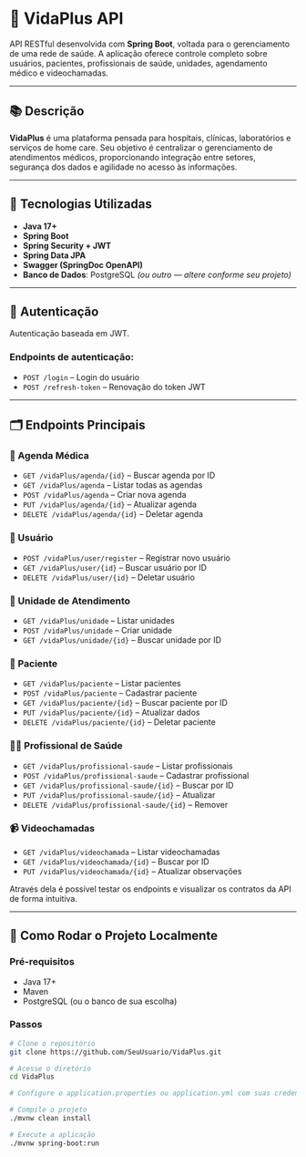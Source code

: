 # 🏥 VidaPlus API

API RESTful desenvolvida com **Spring Boot**, voltada para o gerenciamento de uma rede de saúde. A aplicação oferece controle completo sobre usuários, pacientes, profissionais de saúde, unidades, agendamento médico e videochamadas.

---

## 📚 Descrição

**VidaPlus** é uma plataforma pensada para hospitais, clínicas, laboratórios e serviços de home care. Seu objetivo é centralizar o gerenciamento de atendimentos médicos, proporcionando integração entre setores, segurança dos dados e agilidade no acesso às informações.

---

## 🚀 Tecnologias Utilizadas

- **Java 17+**
- **Spring Boot**
- **Spring Security + JWT**
- **Spring Data JPA**
- **Swagger (SpringDoc OpenAPI)**
- **Banco de Dados**: PostgreSQL *(ou outro — altere conforme seu projeto)*

---

## 🔐 Autenticação

Autenticação baseada em JWT.

### Endpoints de autenticação:
- `POST /login` – Login do usuário  
- `POST /refresh-token` – Renovação do token JWT

---

## 🗂️ Endpoints Principais

### 📅 Agenda Médica
- `GET /vidaPlus/agenda/{id}` – Buscar agenda por ID  
- `GET /vidaPlus/agenda` – Listar todas as agendas  
- `POST /vidaPlus/agenda` – Criar nova agenda  
- `PUT /vidaPlus/agenda/{id}` – Atualizar agenda  
- `DELETE /vidaPlus/agenda/{id}` – Deletar agenda  

### 👤 Usuário
- `POST /vidaPlus/user/register` – Registrar novo usuário  
- `GET /vidaPlus/user/{id}` – Buscar usuário por ID  
- `DELETE /vidaPlus/user/{id}` – Deletar usuário  

### 🏥 Unidade de Atendimento
- `GET /vidaPlus/unidade` – Listar unidades  
- `POST /vidaPlus/unidade` – Criar unidade  
- `GET /vidaPlus/unidade/{id}` – Buscar unidade por ID  

### 🧍 Paciente
- `GET /vidaPlus/paciente` – Listar pacientes  
- `POST /vidaPlus/paciente` – Cadastrar paciente  
- `GET /vidaPlus/paciente/{id}` – Buscar paciente por ID  
- `PUT /vidaPlus/paciente/{id}` – Atualizar dados  
- `DELETE /vidaPlus/paciente/{id}` – Deletar paciente  

### 🧑‍⚕️ Profissional de Saúde
- `GET /vidaPlus/profissional-saude` – Listar profissionais  
- `POST /vidaPlus/profissional-saude` – Cadastrar profissional  
- `GET /vidaPlus/profissional-saude/{id}` – Buscar por ID  
- `PUT /vidaPlus/profissional-saude/{id}` – Atualizar  
- `DELETE /vidaPlus/profissional-saude/{id}` – Remover  

### 📹 Videochamadas
- `GET /vidaPlus/videochamada` – Listar videochamadas  
- `GET /vidaPlus/videochamada/{id}` – Buscar por ID  
- `PUT /vidaPlus/videochamada/{id}` – Atualizar observações  


Através dela é possível testar os endpoints e visualizar os contratos da API de forma intuitiva.

---

## 🧰 Como Rodar o Projeto Localmente

### Pré-requisitos

- Java 17+  
- Maven  
- PostgreSQL (ou o banco de sua escolha)  

### Passos

```bash
# Clone o repositório
git clone https://github.com/SeuUsuario/VidaPlus.git

# Acesse o diretório
cd VidaPlus

# Configure o application.properties ou application.yml com suas credenciais de banco

# Compile o projeto
./mvnw clean install

# Execute a aplicação
./mvnw spring-boot:run
